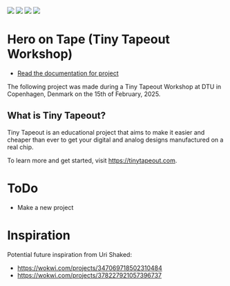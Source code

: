 ![](../../workflows/gds/badge.svg) ![](../../workflows/docs/badge.svg) ![](../../workflows/wokwi_test/badge.svg) ![](../../workflows/fpga/badge.svg)

# Hero on Tape (Tiny Tapeout Workshop)

- [Read the documentation for project](docs/info.md)

The following project was made during a Tiny Tapeout Workshop at DTU in Copenhagen, Denmark on the 15th of February, 2025.

## What is Tiny Tapeout?

Tiny Tapeout is an educational project that aims to make it easier and cheaper than ever to get your digital and analog designs manufactured on a real chip.

To learn more and get started, visit https://tinytapeout.com.

# ToDo

- Make a new project

# Inspiration

Potential future inspiration from Uri Shaked:
- https://wokwi.com/projects/347069718502310484
- https://wokwi.com/projects/378227921057396737